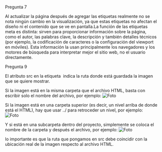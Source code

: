 Pregunta 7

Al actualizar la página después de agregar las etiquetas <meta> realmente no se nota ningún cambio en la visualización, 
ya que estas etiquetas no afectan el diseño ni el contenido que se ve en pantalla.La función de las etiquetas meta es distinta: 
sirven para proporcionar información sobre la página, como el autor, las palabras clave, la descripción y también detalles técnicos 
(por ejemplo, la codificación de caracteres o la configuración del viewport en móviles).
Esta información la usan principalmente los navegadores y los motores de búsqueda para interpretar mejor el sitio web, no el usuario directamente.

Pregunta 9

El atributo src en la etiqueta <img> indica la ruta donde está guardada la imagen que se quiere mostrar.

Si la imagen está en la misma carpeta que el archivo HTML, basta con escribir solo el nombre del archivo, por ejemplo:
<img src="foto(aqui debemos colocar el nombre que tenga la imagen).jpg" alt="Foto">

Si la imagen está en una carpeta superior (es decir, un nivel arriba de donde está el HTML), hay que usar ../ para retroceder un nivel, por ejemplo:
<img src="../foto.jpg" alt="Foto">

Y si está en una subcarpeta dentro del proyecto, simplemente se coloca el nombre de la carpeta y después el archivo, por ejemplo:
<img src="imagenes/foto.jpg" alt="Foto">

lo importante es que la ruta que pongamos en src debe coincidir con la ubicación real de la imagen respecto al archivo HTML.
